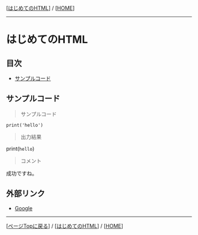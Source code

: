 <!-- ReadMe -->
[[はじめてのHTML](./README.md)] / [[HOME](./../README.md)]

---

# はじめてのHTML

## 目次
- [サンプルコード](#サンプルコード)

## サンプルコード
> サンプルコード

```
print('hello')
```

> 出力結果

print(`hello`)

> コメント

成功ですね。


## 外部リンク
- [Google](https://www.google.com/)

---
[[ページTopに戻る](#目次)] / [[はじめてのHTML](./README.md)] / [[HOME](./../README.md)]
